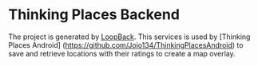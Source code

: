# Thinking Places Backend

The project is generated by [LoopBack](http://loopback.io). This services is used by [Thinking Places Android] (https://github.com/Jojo134/ThinkingPlacesAndroid) to save and retrieve locations with their ratings to create a map overlay.
